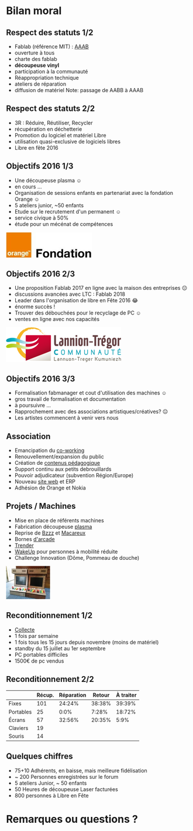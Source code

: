 # Bilan moral


## Respect des statuts 1/2
* Fablab (référence MIT) : [AAAB](http://wiki.fablab.is/wiki/Fab_Lab_conformity_rating)
* ouverture à tous
* charte des fablab
* **découpeuse vinyl**
* participation à la communauté
* Réappropriation technique
* ateliers de réparation
* diffusion de matériel
Note: passage de AABB à AAAB


## Respect des statuts 2/2
* 3R : Réduire, Réutiliser, Recycler
* récupération en déchetterie
* Promotion du logiciel et matériel Libre
* utilisation quasi-exclusive de logiciels libres
* Libre en fête 2016
</section>


## Objectifs 2016 1/3
* Une découpeuse plasma &#9786;
* en cours ...
* Organisation de sessions enfants en partenariat avec la fondation Orange &#9786;
* 5 ateliers junior, ~50 enfants
* Etude sur le recrutement d'un permanent &#9786;
* service civique à 50%
* étude pour un mécénat de compétences

![Orange](img/FondationOrange.jpg)


## Objectifs 2016 2/3
* Une proposition Fablab 2017 en ligne avec la maison des entreprises &#128528;
* discussions avancées avec LTC : Fablab 2018
* Leader dans l'organisation de libre en Fête 2016 &#128514;
* énorme succès !
* Trouver des débouchées pour le recyclage de PC &#9786;
* ventes en ligne avec nos capacités

![LTC](img/LTC.png)


## Objectifs 2016 3/3
* Formalisation fabmanager et cout d'utilisation des machines &#9786;
* gros travail de formalisation et documentation
* à poursuivre ...
* Rapprochement avec des associations artistiques/créatives? &#128528;
* Les artistes commencent à venir vers nous


## Association
* Emancipation du [co-working](http://www.coworking-lannion.org/)
* Renouvellement/expansion du public
* Création de [contenus pédagogique](http://wiki.fablab-lannion.org/index.php?title=Cat%C3%A9gorie:Formation)
* Support continu aux petits debrouillards
* Pouvoir adjudicateur (subvention Région/Europe)
* Nouveau [site web](http://www.fablab-lannion.org/) et ERP
* Adhésion de Orange et Nokia


## Projets / Machines
* Mise en place de référents machines
* Fabrication découpeuse [plasma](http://wiki.fablab-lannion.org//index.php?title=Plasma)
* Reprise de [Bzzz](http://wiki.fablab-lannion.org//index.php?title=Bzzz) et [Macareux](http://wiki.fablab-lannion.org/index.php?title=Comptage_Macareux)
* Bornes [d'arcade](http://wiki.fablab-lannion.org/index.php?title=Borne_d%27arcade)
* [Trender](http://wiki.fablab-lannion.org/index.php?title=Trender)
* [WakeUp](http://wiki.fablab-lannion.org/index.php?title=IR-WolAndShut) pour personnes à mobilité réduite
* Challenge Innovation (Dôme, Pommeau de douche)

![borne](img/arcade.jpg)


## Reconditionnement 1/2
* [Collecte](http://wiki.fablab-lannion.org/index.php?title=R%C3%A9cup%C3%A9ration)
* 1 fois par semaine
* 1 fois tous les 15 jours depuis novembre (moins de matériel)
* standby du 15 juillet au 1er septembre
* PC portables difficiles
* 1500€ de pc vendus


## Reconditionnement 2/2

|     | Récup. | Réparation | Retour | À traiter |
| --- | --- | --- | --- | --- |
| Fixes | 101 | 24:24% | 38:38% | 39:39% |
| Portables | 25 | 0:0% | 7:28% | 18:72% |
| Écrans | 57 | 32:56% | 20:35% | 5:9% |
| Claviers | 19
| Souris | 14


## Quelques chiffres
* 75+10 Adhérents, en baisse, mais meilleure fidélisation
* ~ 200 Personnes enregistrées sur le forum
* 5 ateliers Junior, ~ 50 enfants
* 50 Heures de découpeuse Laser facturées
* 800 personnes à Libre en Fête


# Remarques ou questions ?
